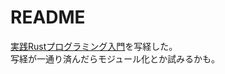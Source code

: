 # README

[実践Rustプログラミング入門](https://www.shuwasystem.co.jp/book/9784798061702.html)を写経した。  
写経が一通り済んだらモジュール化とか試みるかも。